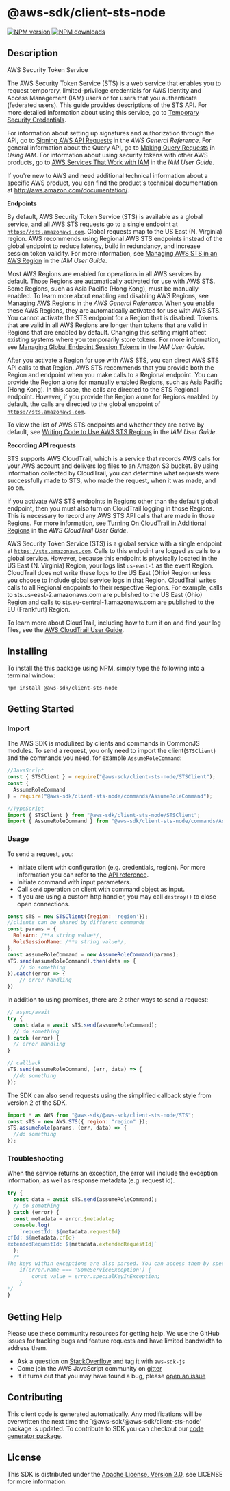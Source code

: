 # @aws-sdk/client-sts-node

[![NPM version](https://img.shields.io/npm/v/@aws-sdk/client-sts-node/preview.svg)](https://www.npmjs.com/package/@aws-sdk/client-sts-node)
[![NPM downloads](https://img.shields.io/npm/dm/@aws-sdk/client-sts-node.svg)](https://www.npmjs.com/package/@aws-sdk/client-sts-node)

## Description

<fullname>AWS Security Token Service</fullname> <p>The AWS Security Token Service (STS) is a web service that enables you to request temporary, limited-privilege credentials for AWS Identity and Access Management (IAM) users or for users that you authenticate (federated users). This guide provides descriptions of the STS API. For more detailed information about using this service, go to <a href="https://docs.aws.amazon.com/IAM/latest/UserGuide/id_credentials_temp.html">Temporary Security Credentials</a>. </p> <p>For information about setting up signatures and authorization through the API, go to <a href="https://docs.aws.amazon.com/general/latest/gr/signing_aws_api_requests.html">Signing AWS API Requests</a> in the <i>AWS General Reference</i>. For general information about the Query API, go to <a href="https://docs.aws.amazon.com/IAM/latest/UserGuide/IAM_UsingQueryAPI.html">Making Query Requests</a> in <i>Using IAM</i>. For information about using security tokens with other AWS products, go to <a href="https://docs.aws.amazon.com/IAM/latest/UserGuide/reference_aws-services-that-work-with-iam.html">AWS Services That Work with IAM</a> in the <i>IAM User Guide</i>. </p> <p>If you're new to AWS and need additional technical information about a specific AWS product, you can find the product's technical documentation at <a href="http://aws.amazon.com/documentation/">http://aws.amazon.com/documentation/</a>. </p> <p> <b>Endpoints</b> </p> <p>By default, AWS Security Token Service (STS) is available as a global service, and all AWS STS requests go to a single endpoint at <code>https://sts.amazonaws.com</code>. Global requests map to the US East (N. Virginia) region. AWS recommends using Regional AWS STS endpoints instead of the global endpoint to reduce latency, build in redundancy, and increase session token validity. For more information, see <a href="https://docs.aws.amazon.com/IAM/latest/UserGuide/id_credentials_temp_enable-regions.html">Managing AWS STS in an AWS Region</a> in the <i>IAM User Guide</i>.</p> <p>Most AWS Regions are enabled for operations in all AWS services by default. Those Regions are automatically activated for use with AWS STS. Some Regions, such as Asia Pacific (Hong Kong), must be manually enabled. To learn more about enabling and disabling AWS Regions, see <a href="https://docs.aws.amazon.com/general/latest/gr/rande-manage.html">Managing AWS Regions</a> in the <i>AWS General Reference</i>. When you enable these AWS Regions, they are automatically activated for use with AWS STS. You cannot activate the STS endpoint for a Region that is disabled. Tokens that are valid in all AWS Regions are longer than tokens that are valid in Regions that are enabled by default. Changing this setting might affect existing systems where you temporarily store tokens. For more information, see <a href="https://docs.aws.amazon.com/IAM/latest/UserGuide/id_credentials_temp_enable-regions.html#sts-regions-manage-tokens">Managing Global Endpoint Session Tokens</a> in the <i>IAM User Guide</i>.</p> <p>After you activate a Region for use with AWS STS, you can direct AWS STS API calls to that Region. AWS STS recommends that you provide both the Region and endpoint when you make calls to a Regional endpoint. You can provide the Region alone for manually enabled Regions, such as Asia Pacific (Hong Kong). In this case, the calls are directed to the STS Regional endpoint. However, if you provide the Region alone for Regions enabled by default, the calls are directed to the global endpoint of <code>https://sts.amazonaws.com</code>.</p> <p>To view the list of AWS STS endpoints and whether they are active by default, see <a href="https://docs.aws.amazon.com/IAM/latest/UserGuide/id_credentials_temp_enable-regions.html#id_credentials_temp_enable-regions_writing_code">Writing Code to Use AWS STS Regions</a> in the <i>IAM User Guide</i>.</p> <p> <b>Recording API requests</b> </p> <p>STS supports AWS CloudTrail, which is a service that records AWS calls for your AWS account and delivers log files to an Amazon S3 bucket. By using information collected by CloudTrail, you can determine what requests were successfully made to STS, who made the request, when it was made, and so on.</p> <p>If you activate AWS STS endpoints in Regions other than the default global endpoint, then you must also turn on CloudTrail logging in those Regions. This is necessary to record any AWS STS API calls that are made in those Regions. For more information, see <a href="https://docs.aws.amazon.com/awscloudtrail/latest/userguide/aggregating_logs_regions_turn_on_ct.html">Turning On CloudTrail in Additional Regions</a> in the <i>AWS CloudTrail User Guide</i>.</p> <p>AWS Security Token Service (STS) is a global service with a single endpoint at <code>https://sts.amazonaws.com</code>. Calls to this endpoint are logged as calls to a global service. However, because this endpoint is physically located in the US East (N. Virginia) Region, your logs list <code>us-east-1</code> as the event Region. CloudTrail does not write these logs to the US East (Ohio) Region unless you choose to include global service logs in that Region. CloudTrail writes calls to all Regional endpoints to their respective Regions. For example, calls to sts.us-east-2.amazonaws.com are published to the US East (Ohio) Region and calls to sts.eu-central-1.amazonaws.com are published to the EU (Frankfurt) Region.</p> <p>To learn more about CloudTrail, including how to turn it on and find your log files, see the <a href="https://docs.aws.amazon.com/awscloudtrail/latest/userguide/what_is_cloud_trail_top_level.html">AWS CloudTrail User Guide</a>.</p>

## Installing

To install the this package using NPM, simply type the following into a terminal window:

```
npm install @aws-sdk/client-sts-node
```

## Getting Started

### Import

The AWS SDK is modulized by clients and commands in CommonJS modules. To send a request, you only need to import the client(`STSClient`) and the commands you need, for example `AssumeRoleCommand`:

```javascript
//JavaScript
const { STSClient } = require("@aws-sdk/client-sts-node/STSClient");
const {
  AssumeRoleCommand
} = require("@aws-sdk/client-sts-node/commands/AssumeRoleCommand");
```

```javascript
//TypeScript
import { STSClient } from "@aws-sdk/client-sts-node/STSClient";
import { AssumeRoleCommand } from "@aws-sdk/client-sts-node/commands/AssumeRoleCommand";
```

### Usage

To send a request, you:

- Initiate client with configuration (e.g. credentials, region). For more information you can refer to the [API reference][].
- Initiate command with input parameters.
- Call `send` operation on client with command object as input.
- If you are using a custom http handler, you may call `destroy()` to close open connections.

```javascript
const sTS = new STSClient({region: 'region'});
//clients can be shared by different commands
const params = {
  RoleArn: /**a string value*/,
  RoleSessionName: /**a string value*/,
};
const assumeRoleCommand = new AssumeRoleCommand(params);
sTS.send(assumeRoleCommand).then(data => {
    // do something
}).catch(error => {
    // error handling
})
```

In addition to using promises, there are 2 other ways to send a request:

```javascript
// async/await
try {
  const data = await sTS.send(assumeRoleCommand);
  // do something
} catch (error) {
  // error handling
}
```

```javascript
// callback
sTS.send(assumeRoleCommand, (err, data) => {
  //do something
});
```

The SDK can also send requests using the simplified callback style from version 2 of the SDK.

```javascript
import * as AWS from "@aws-sdk/@aws-sdk/client-sts-node/STS";
const sTS = new AWS.STS({ region: "region" });
sTS.assumeRole(params, (err, data) => {
  //do something
});
```

### Troubleshooting

When the service returns an exception, the error will include the exception information, as well as response metadata (e.g. request id).

```javascript
try {
  const data = await sTS.send(assumeRoleCommand);
  // do something
} catch (error) {
  const metadata = error.$metadata;
  console.log(
    `requestId: ${metadata.requestId}
cfId: ${metadata.cfId}
extendedRequestId: ${metadata.extendedRequestId}`
  );
  /*
The keys within exceptions are also parsed. You can access them by specifying exception names:
    if(error.name === 'SomeServiceException') {
        const value = error.specialKeyInException;
    }
*/
}
```

## Getting Help

Please use these community resources for getting help. We use the GitHub issues for tracking bugs and feature requests and have limited bandwidth to address them.

- Ask a question on [StackOverflow](https://stackoverflow.com/questions/tagged/aws-sdk-js) and tag it with `aws-sdk-js`
- Come join the AWS JavaScript community on [gitter](https://gitter.im/aws/aws-sdk-js-v3)
- If it turns out that you may have found a bug, please [open an issue](https://github.com/aws/aws-sdk-js-v3/issues)

## Contributing

This client code is generated automatically. Any modifications will be overwritten the next time the `@aws-sdk/@aws-sdk/client-sts-node' package is updated. To contribute to SDK you can checkout our [code generator package][].

## License

This SDK is distributed under the
[Apache License, Version 2.0](http://www.apache.org/licenses/LICENSE-2.0),
see LICENSE for more information.

[code generator package]: https://github.com/aws/aws-sdk-js-v3/tree/master/packages/service-types-generator
[api reference]: https://docs.aws.amazon.com/AWSJavaScriptSDK/latest/
